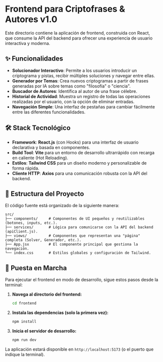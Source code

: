 # Frontend para Criptofrases & Autores v1.0

Este directorio contiene la aplicación de frontend, construida con React, que consume la API del backend para ofrecer una experiencia de usuario interactiva y moderna.

## ✨ Funcionalidades

* **Solucionador Interactivo**: Permite a los usuarios introducir un criptograma y pistas, recibir múltiples soluciones y navegar entre ellas.
* **Generador por Temas**: Crea nuevos criptogramas a partir de frases generadas por IA sobre temas como "filosofía" o "ciencia".
* **Buscador de Autores**: Identifica al autor de una frase célebre.
* **Historial de Actividad**: Muestra un registro de todas las operaciones realizadas por el usuario, con la opción de eliminar entradas.
* **Navegación Simple**: Una interfaz de pestañas para cambiar fácilmente entre las diferentes funcionalidades.

## 🛠️ Stack Tecnológico

* **Framework**: **React.js** (con Hooks) para una interfaz de usuario declarativa y basada en componentes.
* **Build Tool**: **Vite** para un entorno de desarrollo ultrarrápido con recarga en caliente (Hot Reloading).
* **Estilos**: **Tailwind CSS** para un diseño moderno y personalizable de forma rápida.
* **Cliente HTTP**: **Axios** para una comunicación robusta con la API del backend.

## 📁 Estructura del Proyecto

El código fuente está organizado de la siguiente manera:

```
src/
├── components/     # Componentes de UI pequeños y reutilizables (botones, inputs, etc.).
├── services/       # Lógica para comunicarse con la API del backend (apiClient.js).
├── views/          # Componentes que representan una "página" completa (Solver, Generador, etc.).
├── App.jsx         # El componente principal que gestiona la navegación.
└── index.css       # Estilos globales y configuración de Tailwind.
```

## 🏁 Puesta en Marcha

Para ejecutar el frontend en modo de desarrollo, sigue estos pasos desde la terminal:

1.  **Navega al directorio del frontend:**
    ```bash
    cd frontend
    ```
2.  **Instala las dependencias (solo la primera vez):**
    ```bash
    npm install
    ```
3.  **Inicia el servidor de desarrollo:**
    ```bash
    npm run dev
    ```
La aplicación estará disponible en `http://localhost:5173` (o el puerto que indique la terminal).